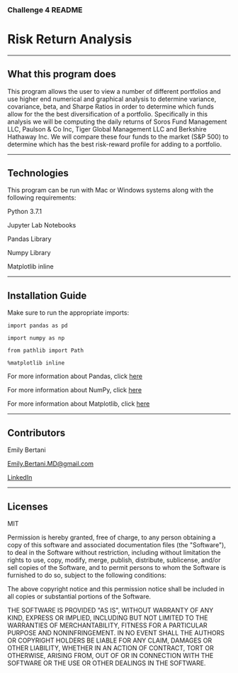 ### Challenge 4 README

# Risk Return Analysis

---

## What this program does

This program allows the user to view a number of different portfolios and use higher end numerical and graphical analysis to determine variance, covariance, beta, and Sharpe Ratios in order to determine which funds allow for the the best diversification of a portfolio. Specifically in this analysis we will be computing the daily returns of Soros Fund Management LLC, Paulson & Co Inc, Tiger Global Management LLC and Berkshire Hathaway Inc. We will compare these four funds to the market (S&P 500) to determine which has the best risk-reward profile for adding to a portfolio.

---

## Technologies

This program can be run with Mac or Windows systems along with the following requirements:

Python 3.7.1

Jupyter Lab Notebooks

Pandas Library

Numpy Library

Matplotlib inline


---


## Installation Guide

Make sure to run the appropriate imports:

`import pandas as pd`

`import numpy as np`

`from pathlib import Path`

`%matplotlib inline`

For more information about Pandas, click [here](https://pandas.pydata.org/)

For more information about NumPy, click [here](https://numpy.org/)

For more information about Matplotlib, click [here](https://matplotlib.org/)

---

## Contributors

Emily Bertani

Emily.Bertani.MD@gmail.com

[LinkedIn](https://www.linkedin.com/feed/)

---

## Licenses

MIT

Permission is hereby granted, free of charge, to any person obtaining a copy of this software and associated documentation files (the "Software"), to deal in the Software without restriction, including without limitation the rights to use, copy, modify, merge, publish, distribute, sublicense, and/or sell copies of the Software, and to permit persons to whom the Software is furnished to do so, subject to the following conditions:

The above copyright notice and this permission notice shall be included in all copies or substantial portions of the Software.

THE SOFTWARE IS PROVIDED "AS IS", WITHOUT WARRANTY OF ANY KIND, EXPRESS OR IMPLIED, INCLUDING BUT NOT LIMITED TO THE WARRANTIES OF MERCHANTABILITY, FITNESS FOR A PARTICULAR PURPOSE AND NONINFRINGEMENT. IN NO EVENT SHALL THE AUTHORS OR COPYRIGHT HOLDERS BE LIABLE FOR ANY CLAIM, DAMAGES OR OTHER LIABILITY, WHETHER IN AN ACTION OF CONTRACT, TORT OR OTHERWISE, ARISING FROM, OUT OF OR IN CONNECTION WITH THE SOFTWARE OR THE USE OR OTHER DEALINGS IN THE SOFTWARE.

